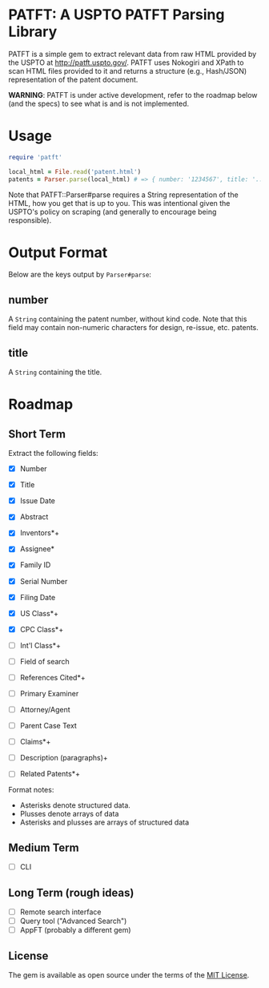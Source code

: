 # PATFT: A USPTO PATFT Parsing Library

PATFT is a simple gem to extract relevant data from raw HTML provided by the
USPTO at http://patft.uspto.gov/. PATFT uses Nokogiri and XPath to scan HTML
files provided to it and returns a structure (e.g., Hash/JSON) representation
of the patent document.

**WARNING**: PATFT is under active development, refer to the roadmap below (and
the specs) to see what is and is not implemented.

# Usage

``` ruby
require 'patft'

local_html = File.read('patent.html')
patents = Parser.parse(local_html) # => { number: '1234567', title: '...', ... }
```

Note that PATFT::Parser#parse requires a String representation of the HTML, how
you get that is up to you. This was intentional given the USPTO's policy on
scraping (and generally to encourage being responsible).

# Output Format
Below are the keys output by `Parser#parse`:

## number
A `String` containing the patent number, without kind code. Note that this field
 may contain non-numeric characters for design, re-issue, etc. patents.

## title
A `String` containing the title.

# Roadmap

## Short Term

Extract the following fields:

- [x] Number
- [x] Title
- [x] Issue Date
- [x] Abstract
- [x] Inventors*+
- [x] Assignee*
- [x] Family ID
- [x] Serial Number
- [x] Filing Date
- [x] US Class*+
- [x] CPC Class*+
- [ ] Int'l Class*+
- [ ] Field of search
- [ ] References Cited*+
- [ ] Primary Examiner
- [ ] Attorney/Agent
- [ ] Parent Case Text
- [ ] Claims*+
- [ ] Description (paragraphs)+
- [ ] Related Patents*+


Format notes:
* Asterisks denote structured data.
* Plusses denote arrays of data
* Asterisks and plusses are arrays of structured data

## Medium Term

- [ ] CLI

## Long Term (rough ideas)

- [ ] Remote search interface
- [ ] Query tool ("Advanced Search")
- [ ] AppFT (probably a different gem)

## License

The gem is available as open source under the terms of the [MIT License](http://opensource.org/licenses/MIT).
